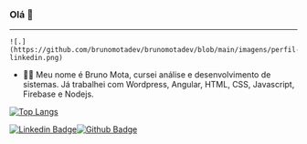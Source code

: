 ### Olá 👋

<hr>

```
![.](https://github.com/brunomotadev/brunomotadev/blob/main/imagens/perfil-linkedin.png)
```

- 👨‍💻 Meu nome é Bruno Mota, cursei análise e desenvolvimento de sistemas. Já trabalhei com Wordpress, Angular, HTML, CSS, Javascript, Firebase e Nodejs.

[![Top Langs](https://github-readme-stats.vercel.app/api/top-langs/?username=brunomotadev&langs_count=10&theme=midnight-purple&hide_border=true&layout=compact)](https://github.com/brunomotadev)

[![Linkedin Badge](https://img.shields.io/badge/-LinkedIn-blue?style=flat-square&logo=Linkedin&logoColor=white&link=https://www.linkedin.com/in/brunomotadev/)](https://www.linkedin.com/in/brunomotadev/)[![Github Badge](https://img.shields.io/badge/-Github-000?style=flat-square&logo=Github&logoColor=white&link=https://github.com/brunomotadev)](https://github.com/brunomotadev)



<!--
**brunomotadev/brunomotadev** is a ✨ _special_ ✨ repository because its `README.md` (this file) appears on your GitHub profile.

![brunomotadev github stats](https://github-readme-stats.vercel.app/api?username=brunomotadev&show_icons=true&theme=default&hide_border=true) [![Top Langs](https://github-readme-stats.vercel.app/api/top-langs/?username=brunomotadev&langs_count=8)](https://github.com/brunomotadev)
Here are some ideas to get you started:

- 🔭 I’m currently working on ...
- 🌱 I’m currently learning ...
- 👯 I’m looking to collaborate on ...
- 🤔 I’m looking for help with ...
- 💬 Ask me about ...
- 📫 How to reach me: ...
- 😄 Pronouns: 
- ⚡ Fun fact: 


Possuo mais experiência com: HTML5,CSS3 e JavaScript.
  <p align="left"><a href="https://www.w3schools.com/css/" target="_blank"> <img src="https://raw.githubusercontent.com/devicons/devicon/master/icons/css3/css3-original-wordmark.svg" alt="css3" width="40" height="40"/> </a> <a href="https://www.w3.org/html/" target="_blank"> <img src="https://raw.githubusercontent.com/devicons/devicon/master/icons/html5/html5-original-wordmark.svg" alt="html5" width="40" height="40"/> </a> <a href="https://developer.mozilla.org/en-US/docs/Web/JavaScript" target="_blank"> <img src="https://raw.githubusercontent.com/devicons/devicon/master/icons/javascript/javascript-original.svg" alt="javascript" width="40" height="40"/> </a></p>
-->
